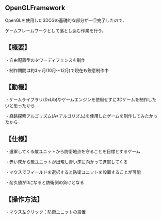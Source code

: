 ## OpenGLFramework
OpenGLを使用した3DCGの基礎的な部分が一旦完了したので、

ゲームフレームワークとして落とし込む作業を行う。

## 【概要】
・自由配置型のタワーディフェンスを制作

・制作期間は約3ヶ月(10月～12月)で現在も鋭意制作中

## 【動機】
・ゲームライブラリ(DxLib)やゲームエンジンを使用せずに3Dゲームを制作したいと思ったから

・経路探索アルゴリズム(A*アルゴリズム)を使用したゲームを制作してみたかったから

## 【仕様】
・進軍してくる敵ユニットから防衛地点を守ることを目標とするゲーム

・赤い床から敵ユニットが出現し青い床に向かって進軍してくる

・マウスでフィールドを選択すると防衛ユニットを設置することが可能

・耐久値が0になると防衛側の負けとなる

## 【操作方法】
・マウス左クリック：防衛ユニットの設置
